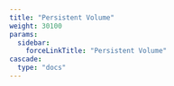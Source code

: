 ```yaml
---
title: "Persistent Volume"
weight: 30100
params:
  sidebar:
    forceLinkTitle: "Persistent Volume"
cascade:
  type: "docs"
---
```


